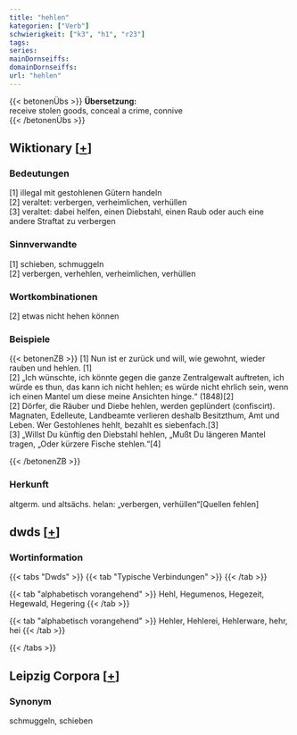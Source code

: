 ```yaml
---
title: "hehlen"
kategorien: ["Verb"]
schwierigkeit: ["k3", "h1", "r23"]
tags:
series:
mainDornseiffs:
domainDornseiffs:
url: "hehlen"
---
```


{{< betonenÜbs >}}
**Übersetzung:**  
receive stolen goods, conceal a crime, connive  
{{< /betonenÜbs >}}

## Wiktionary [[+](https://de.wiktionary.org/wiki/hehlen)]

### Bedeutungen
[1] illegal mit gestohlenen Gütern handeln  
[2] veraltet: verbergen, verheimlichen, verhüllen  
[3] veraltet: dabei helfen, einen Diebstahl, einen Raub oder auch eine andere Straftat zu verbergen  

### Sinnverwandte
[1] schieben, schmuggeln  
[2] verbergen, verhehlen, verheimlichen, verhüllen  

### Wortkombinationen
[2] etwas nicht hehen können  

### Beispiele
{{< betonenZB >}}
[1] Nun ist er zurück und will, wie gewohnt, wieder rauben und hehlen. [1]  
[2] „Ich wünschte, ich könnte gegen die ganze Zentralgewalt auftreten, ich würde es thun, das kann ich nicht hehlen; es würde nicht ehrlich sein, wenn ich einen Mantel um diese meine Ansichten hinge.“ (1848)[2]  
[2] Dörfer, die Räuber und Diebe hehlen, werden geplündert (confiscirt). Magnaten, Edelleute, Landbeamte verlieren deshalb Besitzthum, Amt und Leben. Wer Gestohlenes hehlt, bezahlt es siebenfach.[3]  
[3] „Willst Du künftig den Diebstahl hehlen, „Mußt Du längeren Mantel tragen, „Oder kürzere Fische stehlen.“[4]  

{{< /betonenZB >}}
### Herkunft
altgerm. und altsächs. helan: „verbergen, verhüllen“[Quellen fehlen]  



## dwds [[+](https://www.dwds.de/wb/hehlen)]

### Wortinformation
{{< tabs "Dwds" >}}
{{< tab "Typische Verbindungen" >}}
{{< /tab >}}

{{< tab "alphabetisch vorangehend" >}}
Hehl, Hegumenos, Hegezeit, Hegewald, Hegering
{{< /tab >}}

{{< tab "alphabetisch vorangehend" >}}
Hehler, Hehlerei, Hehlerware, hehr, hei
{{< /tab >}}

{{< /tabs >}}

## Leipzig Corpora [[+](https://corpora.uni-leipzig.de/en/res?word=hehlen&corpusId=deu_newscrawl-public_2018)]


### Synonym
schmuggeln, schieben

